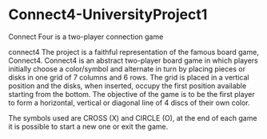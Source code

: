 # Connect4-UniversityProject1
Connect Four is a two-player connection game

connect4
The project is a faithful representation of the famous board game, Connect4. Connect4 is an abstract two-player board game in which players initially choose a color/symbol and alternate in turn by placing pieces or disks in one grid of 7 columns and 6 rows. The grid is placed in a vertical position and the disks, when inserted, occupy the first position available starting from the bottom. The objective of the game is to be the first player to form a horizontal, vertical or diagonal line of 4 discs of their own color.

The symbols used are CROSS (X) and CIRCLE (O), at the end of each game it is possible to start a new one or exit the game.
